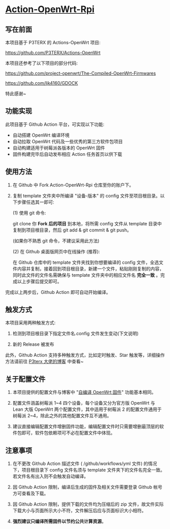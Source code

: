 # [Action-OpenWrt-Rpi](https://github.com/SuLingGG/Action-OpenWrt-Rpi)

## 写在前面

本项目基于 P3TERX 的 Actions-OpenWrt 项目:

<https://github.com/P3TERX/Actions-OpenWrt>

本项目还参考了以下项目的部分代码:

<https://github.com/project-openwrt/The-Compiled-OpenWrt-Firmwares>

<https://github.com/ljk4160/GDOCK>

特此感谢~

## 功能实现

此项目基于 Github Action 平台，可实现以下功能:

- 自动搭建 OpenWrt 编译环境
- 自动拉取 OpenWrt 代码及一些优秀的第三方软件包项目
- 自动构建适用于树莓派各版本的 OpenWrt 固件
- 固件构建完毕后自动发布相应 Action 任务首页以供下载

## 使用方法

1. 在 Github 中 Fork Action-OpenWrt-Rpi 仓库至你的账户下。

2. 复制 template 文件夹中所编译 "设备-版本" 的 config 文件至项目根目录。以下步骤任选其一即可:

   (1) 使用 git 命令:

   git clone 你 **Fork 后的项目** 到本地，将所需 config 文件从 template 目录中复制到项目根目录，然后 git add & git commit & git push。

   (如果你不熟悉 git 命令，不建议采用此方法)

   (2) 在 Github 桌面版网页中在线操作 (推荐):

   在 Github 仓库中的 template 文件夹找到你想要编译的 config 文件，全选文件内容并复制，接着回到项目根目录，新建一个文件，粘贴刚刚复制的内容，同时此文件的文件名需确保与 template 文件夹中的相应文件名 **完全一致** 。完成以上步骤后提交即可。

完成以上两步后，Github Action 即可自动开始编译。

## 触发方式

本项目采用两种触发方式:

1. 检测到项目根目录下指定文件名.config 文件发生变动(下文说明)

2. 新的 Release 被发布

此外，Github Action 支持多种触发方式，比如定时触发、Star 触发等，详细操作方法请前往 [P3terx 大佬的博客](https://p3terx.com/archives/build-openwrt-with-github-actions.html) 中查看~

## 关于配置文件

1. 本项目提供的配置文件与博客中 "[自编译 OpenWrt 固件](https://mlapp.cn/369.html)" 功能基本相同。

2. 配置文件涵盖树莓派 1\~4 四个设备，每个设备又分为官方版 OpenWrt 与 Lean 大版 OpenWrt 两个配置文件，其中适用于树莓派 2 的配置文件通用于树莓派 2\~4，除此之外的其他配置文件互不通用。

3. 建议直接编辑配置文件增删固件功能，编辑配置文件时只需要增删最顶层的软件包即可，软件包依赖项可不必在配置文件中体现。

## 注意事项

1. 在不更改 Github Action 描述文件 ( /github/workflows/yml 文件) 的情况下，项目根目录下 config 文件名须与 template 文件夹下的文件名完全一致。若文件名有出入则不会触发自动编译。

2. 因 Github Action 限制，编译后生成的固件及相关文件需要登录 Github 帐号方可查看及下载。

3. 因 Github Action 限制，提供下载的文件均为压缩后的 zip 文件，故文件实际下载大小与页面所示大小不符，文件解压后应与页面标识大小相符。

4. **强烈建议只编译所需固件以节约公共计算资源**。
